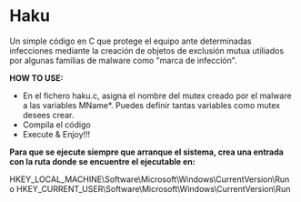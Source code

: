 # Haku
Un simple código en C que protege el equipo ante determinadas infecciones mediante la creación de objetos de exclusión mutua utiliados por algunas familias de malware como "marca de infección".

__HOW TO USE:__

- En el fichero haku.c, asigna el nombre del mutex creado por el malware a las variables MName*. Puedes definir tantas variables como mutex desees crear.
- Compila el código
- Execute & Enjoy!!!

__Para que se ejecute siempre que arranque el sistema, crea una entrada con la ruta donde se encuentre el ejecutable en:__

HKEY_LOCAL_MACHINE\Software\Microsoft\Windows\CurrentVersion\Run
o
HKEY_CURRENT_USER\Software\Microsoft\Windows\CurrentVersion\Run
